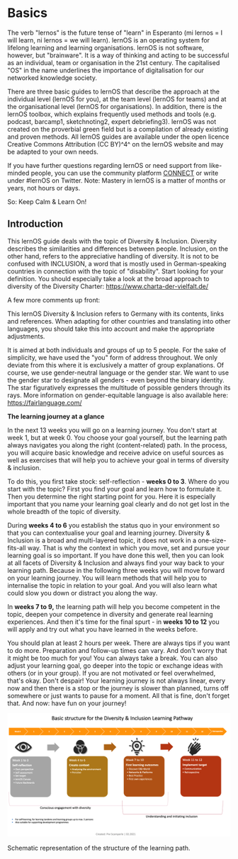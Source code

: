 # Basics 

The verb \"lernos\" is the future tense of \"learn\" in Esperanto (mi
lernos = I will learn, ni lernos = we will learn). lernOS is an
operating system for lifelong learning and learning organisations.
lernOS is not software, however, but \"brainware\". It is a way of
thinking and acting to be successful as an individual, team or
organisation in the 21st century. The capitalised \"OS\" in the name
underlines the importance of digitalisation for our networked knowledge
society.

There are three basic guides to lernOS that describe the approach at the
individual level (lernOS for you), at the team level (lernOS for teams)
and at the organisational level (lernOS for organisations). In addition,
there is the lernOS toolbox, which explains frequently used methods and
tools (e.g. podcast, barcamp1, sketchnoting2, expert debriefing3).
lernOS was not created on the proverbial green field but is a
compilation of already existing and proven methods. All lernOS guides
are available under the open licence Creative Commons Attribution (CC
BY)^4^ on the lernOS website and may be adapted to your own needs.

If you have further questions regarding lernOS or need support from
like-minded people, you can use the community platform
[CONNECT](https://community.cogneon.de/login) or write under \#lernOS on
Twitter. Note: Mastery in lernOS is a matter of months or years, not
hours or days.

So: Keep Calm & Learn On!


## Introduction 

This lernOS guide deals with the topic of Diversity & Inclusion.
Diversity describes the similarities and differences between people.
Inclusion, on the other hand, refers to the appreciative handling of
diversity. It is not to be confused with INCLUSION, a word that is
mostly used in German-speaking countries in connection with the topic of
\"disability\". Start looking for your definition. You should especially
take a look at the broad approach to diversity of the Diversity Charter:
<https://www.charta-der-vielfalt.de/>

A few more comments up front:

This lernOS Diversity & Inclusion refers to Germany with its contents,
links and references. When adapting for other countries and translating
into other languages, you should take this into account and make the
appropriate adjustments.

It is aimed at both individuals and groups of up to 5 people. For the
sake of simplicity, we have used the \"you\" form of address throughout.
We only deviate from this where it is exclusively a matter of group
explanations. Of course, we use gender-neutral language or the gender
star. We want to use the gender star to designate all genders - even
beyond the binary identity. The star figuratively expresses the
multitude of possible genders through its rays. More information on
gender-equitable language is also available here:
<https://fairlanguage.com/>

**The learning journey at a glance**

In the next 13 weeks you will go on a learning journey. You don\'t start
at week 1, but at week 0. You choose your goal yourself, but the
learning path always navigates you along the right (content-related)
path. In the process, you will acquire basic knowledge and receive
advice on useful sources as well as exercises that will help you to
achieve your goal in terms of diversity & inclusion.

To do this, you first take stock: self-reflection - **weeks 0 to 3**.
Where do you start with the topic? First you find your goal and learn
how to formulate it. Then you determine the right starting point for
you. Here it is especially important that you name your learning goal
clearly and do not get lost in the whole breadth of the topic of
diversity.

During **weeks 4 to 6** you establish the status quo in your environment
so that you can contextualise your goal and learning journey. Diversity
& Inclusion is a broad and multi-layered topic, it does not work in a
one-size-fits-all way. That is why the context in which you move, set
and pursue your learning goal is so important. If you have done this
well, then you can look at all facets of Diversity & Inclusion and
always find your way back to your learning path. Because in the
following three weeks you will move forward on your learning journey.
You will learn methods that will help you to internalise the topic in
relation to your goal. And you will also learn what could slow you down
or distract you along the way.

In **weeks 7 to 9,** the learning path will help you become competent in
the topic, deepen your competence in diversity and generate real
learning experiences. And then it\'s time for the final spurt - in
**weeks 10 to 12** you will apply and try out what you have learned in
the weeks before.

You should plan at least 2 hours per week. There are always tips if you
want to do more. Preparation and follow-up times can vary. And don\'t
worry that it might be too much for you! You can always take a break.
You can also adjust your learning goal, go deeper into the topic or
exchange ideas with others (or in your group). If you are not motivated
or feel overwhelmed, that\'s okay. Don\'t despair! Your learning journey
is not always linear, every now and then there is a stop or the journey
is slower than planned, turns off somewhere or just wants to pause for a
moment. All that is fine, don\'t forget that. And now: have fun on your
journey!

![Schematic representation of the structure of the learning path.](./images/struktur_en.png)

Schematic representation of the structure of the learning path.
